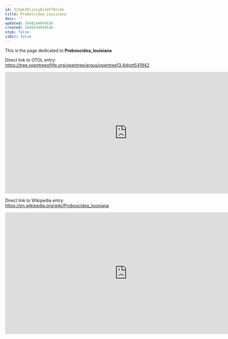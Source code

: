 ```yaml
---
id: 3jhqkf6ljzny8i14tf8slek
title: Proboscidea Louisiana
desc: ''
updated: 1648144045636
created: 1648144045636
stub: false
isDir: false
---
```

This is the page dedicated to **Proboscidea_louisiana**


Direct link to OTOL entry: https://tree.opentreeoflife.org/opentree/argus/opentree13.4@ott541942



<html>
    <body>
    <iframe src="https://tree.opentreeoflife.org/opentree/argus/opentree13.4@ott541942"
    width="800" height="400" frameborder="0" allowfullscreen> </iframe>
    </body>
</html>
    


Direct link to Wikipedia entry: https://en.wikipedia.org/wiki/Proboscidea_louisiana



<html>
    <body>
    <iframe src="https://en.wikipedia.org/wiki/Proboscidea_louisiana"
    width="800" height="400" frameborder="0" allowfullscreen> </iframe>
    </body>
</html>
    
